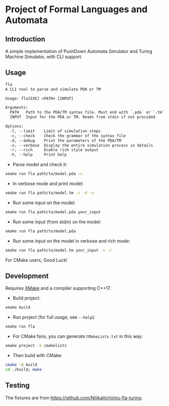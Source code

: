 # Project of Formal Languages and Automata

## Introduction

A simple implementation of PushDown Automata Simulator and Turing Machine Simulator, with CLI support.

## Usage

```txt
fla
A CLI tool to parse and simulate PDA or TM

Usage: fla[EXE] <PATH> [INPUT]

Arguments:
  PATH   Path to the PDA/TM syntax file. Must end with `.pda` or `.tm`
  INPUT  Input for the PDA or TM. Reads from stdin if not provided

Options:
  -l, --limit    Limit of simulation steps
  -c, --check    Check the grammar of the syntax file
  -d, --debug    Print the parameters of the PDA/TM
  -v, --verbose  Display the entire simulation process in details
  -r, --rich     Enable rich style output
  -h, --help     Print help
```

- Parse model and check it:

```sh
xmake run fla path/to/model.pda -c
```

- In verbose mode and print model:

```sh
xmake run fla path/to/model.tm -c -d -v
```

- Run some input on the model:

```sh
xmake run fla path/to/model.pda your_input
```

- Run some input (from stdin) on the model:

```sh
xmake run fla path/to/model.pda
```

- Run some input on the model in verbose and rich mode:

```sh
xmake run fla path/to/model.tm your_input -v -r
```

For CMake users, Good Luck!

## Development

Requires [XMake](https://xmake.io/) and a compiler supporting C++17.

- Build project:

```sh
xmake build
```

- Run project (for full usage, see `--help`):

```sh
xmake run fla
```

- For CMake fans, you can generate `CMakeLists.txt` in this way:

```sh
xmake project -k cmakelists
```

- Then build with CMake:

```sh
cmake -B build
cd ./build; make
```

## Testing

The fixtures are from <https://github.com/NijikaIjichi/nju-fla-turing>.
